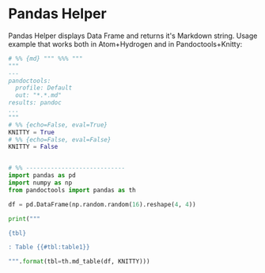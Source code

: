 # Pandas Helper

Pandas Helper displays Data Frame and returns it's Markdown string. Usage example that works both in Atom+Hydrogen and in Pandoctools+Knitty:

```py
# %% {md} """ %%% """
"""
---
pandoctools:
  profile: Default
  out: "*.*.md"
results: pandoc
...
"""
# %% {echo=False, eval=True}
KNITTY = True
# %% {echo=False, eval=False}
KNITTY = False


# %% ----------------------------
import pandas as pd
import numpy as np
from pandoctools import pandas as th

df = pd.DataFrame(np.random.random(16).reshape(4, 4))

print("""

{tbl}

: Table {{#tbl:table1}}

""".format(tbl=th.md_table(df, KNITTY)))
```
